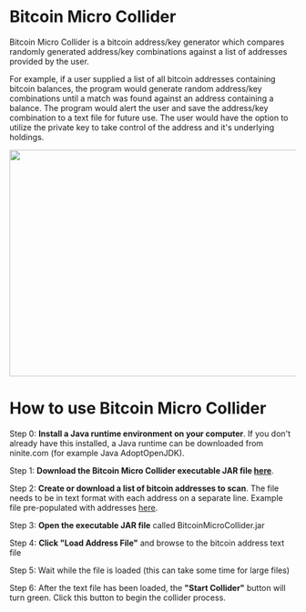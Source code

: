 # Bitcoin Micro Collider

Bitcoin Micro Collider is a bitcoin address/key generator which compares randomly generated address/key combinations against a list of addresses provided by the user.

For example, if a user supplied a list of all bitcoin addresses containing bitcoin balances, the program would generate random address/key combinations until a match was found against an address containing a balance.  The program would alert the user and save the address/key combination to a text file for future use.  The user would have the option to utilize the private key to take control of the address and it's underlying holdings.
<p align="center">
<img width="600" height="398" src="https://github.com/traxm/Bitcoin-Micro-Collider/blob/master/bmc.jpg">
</p>

# How to use Bitcoin Micro Collider

Step 0: **Install a Java runtime environment on your computer**.  If you don't already have this installed, a Java runtime can be downloaded from ninite.com (for example Java AdoptOpenJDK).

Step 1: **Download the Bitcoin Micro Collider executable JAR file [here](https://github.com/traxm/Bitcoin-Micro-Collider/releases)**.

Step 2: **Create or download a list of bitcoin addresses to scan**.  The file needs to be in text format with each address on a separate line.  Example file pre-populated with addresses [here](https://github.com/traxm/Bitcoin-Micro-Collider/tree/master/example%20address%20lists).

Step 3: **Open the executable JAR file** called BitcoinMicroCollider.jar

Step 4: **Click "Load Address File"** and browse to the bitcoin address text file

Step 5: Wait while the file is loaded (this can take some time for large files)

Step 6: After the text file has been loaded, the **"Start Collider"** button will turn green.  Click this button to begin the collider process.
